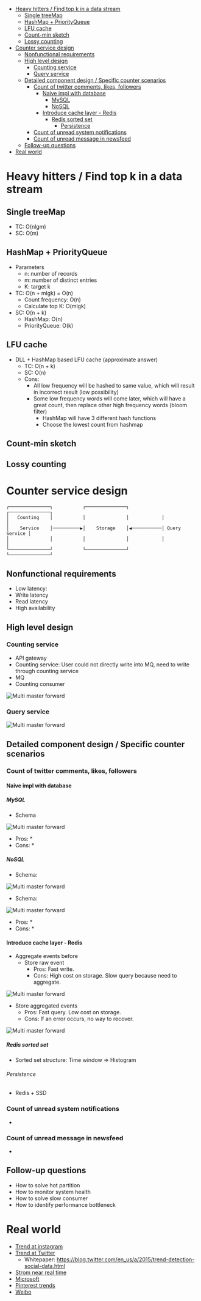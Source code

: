 
<!-- MarkdownTOC -->

- [Heavy hitters / Find top k in a data stream](#heavy-hitters--find-top-k-in-a-data-stream)
	- [Single treeMap](#single-treemap)
	- [HashMap + PriorityQueue](#hashmap--priorityqueue)
	- [LFU cache](#lfu-cache)
	- [Count-min sketch](#count-min-sketch)
	- [Lossy counting](#lossy-counting)
- [Counter service design](#counter-service-design)
	- [Nonfunctional requirements](#nonfunctional-requirements)
	- [High level design](#high-level-design)
		- [Counting service](#counting-service)
		- [Query service](#query-service)
	- [Detailed component design / Specific counter scenarios](#detailed-component-design--specific-counter-scenarios)
		- [Count of twitter comments, likes, followers](#count-of-twitter-comments-likes-followers)
			- [Naive impl with database](#naive-impl-with-database)
				- [MySQL](#mysql)
				- [NoSQL](#nosql)
			- [Introduce cache layer - Redis](#introduce-cache-layer---redis)
				- [Redis sorted set](#redis-sorted-set)
					- [Persistence](#persistence)
		- [Count of unread system notifications](#count-of-unread-system-notifications)
		- [Count of unread message in newsfeed](#count-of-unread-message-in-newsfeed)
	- [Follow-up questions](#follow-up-questions)
- [Real world](#real-world)

<!-- /MarkdownTOC -->
# Heavy hitters / Find top k in a data stream
## Single treeMap
  * TC: O(nlgm)
  * SC: O(m)

## HashMap + PriorityQueue
  * Parameters
  	- n: number of records
  	- m: number of distinct entries
  	- K: target k
  * TC: O(n + mlgk) = O(n)
  	- Count frequency: O(n)
  	- Calculate top K: O(mlgk)
  * SC: O(n + k)
  	- HashMap: O(n)
  	- PriorityQueue: O(k)

## LFU cache
* DLL + HashMap based LFU cache (approximate answer)
  * TC: O(n + k)
  * SC: O(n)
  * Cons:
	- All low frequency will be hashed to same value, which will result in incorrect result (low possibility)
	- Some low frequency words will come later, which will have a great count, then replace other high frequency words (bloom filter)
		+ HashMap will have 3 different hash functions
		+ Choose the lowest count from hashmap

## Count-min sketch


## Lossy counting


# Counter service design

```
┌───────────────┐           ┌───────────────┐            ┌───────────────┐
│   Counting    │           │               │            │               │
│    Service    │──────────▶│    Storage    │◀───────────│ Query Service │
│               │           │               │            │               │
└───────────────┘           └───────────────┘            └───────────────┘
```

## Nonfunctional requirements
* Low latency: 
* Write latency
* Read latency
* High availability

## High level design
### Counting service
* API gateway
* Counting service: User could not directly write into MQ, need to write through counting service
* MQ
* Counting consumer

![Multi master forward](./images/countingService_countingOverflow.png)

### Query service

![Multi master forward](./images/countingService_queryOverflow.png)

## Detailed component design / Specific counter scenarios
### Count of twitter comments, likes, followers
#### Naive impl with database
##### MySQL
* Schema

![Multi master forward](./images/countingService_Storage_SQL.png)

* Pros:
  * 
* Cons:
  * 

##### NoSQL
* Schema:

![Multi master forward](./images/countingService_Storage_noSQL.png)

* Schema:

![Multi master forward](./images/countingService_Storage_tableDesign.png)

* Pros:
  * 
* Cons:
  * 

#### Introduce cache layer - Redis
* Aggregate events before 
  * Store raw event
  	- Pros: Fast write. 
  	- Cons: High cost on storage. Slow query because need to aggregate.

![Multi master forward](./images/countingService_storage_singleEvent.png)

  * Store aggregated events
  	- Pros: Fast query. Low cost on storage.
  	- Cons: If an error occurs, no way to recover.

![Multi master forward](./images/countingService_storage_aggrEvent.png)

##### Redis sorted set
* Sorted set structure: Time window => Histogram

###### Persistence
* Redis + SSD

### Count of unread system notifications
* 

### Count of unread message in newsfeed
* 

## Follow-up questions
* How to solve hot partition
* How to monitor system health
* How to solve slow consumer
* How to identify performance bottleneck 

# Real world
* [Trend at instagram](https://instagram-engineering.com/trending-on-instagram-b749450e6d93)
* [Trend at Twitter](https://blog.twitter.com/engineering/en_us/a/2015/building-a-new-trends-experience.html)
  * Whitepaper: https://blog.twitter.com/en_us/a/2015/trend-detection-social-data.html
* [Strom near real time](https://www.michael-noll.com/blog/2013/01/18/implementing-real-time-trending-topics-in-storm/)
* [Microsoft](https://devblogs.microsoft.com/cse/2019/01/02/real-time-time-series-analysis-at-scale-for-trending-topics-detection/#:~:text=Detecting%20trending%20topics%20requires%20the,the%20entire%20set%20of%20topics.)
* [Pinterest trends](https://medium.com/pinterest-engineering/pinterest-trends-insights-into-unstructured-data-b4dbb2c8fb63)
* [Weibo](https://www.cnblogs.com/wt645631686/p/13878284.html)

